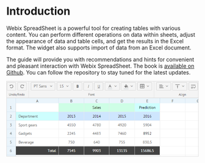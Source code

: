 # Introduction

Webix SpreadSheet is a powerful tool for creating tables with various content. You can perform different operations on data within sheets, adjust the appearance of data and table cells, and get the results in the Excel format. The widget also supports import of data from an Excel document.

The guide will provide you with recommendations and hints for convenient and pleasant interaction with Webix SpreadSheet. The book is [available on Github](https://github.com/webix-hub/gitbook-spreadsheet-guide). You can follow the repository to stay tuned for the latest updates.

![Webix SpreadSheet](.gitbook/assets/spreadsheet_front.png)

